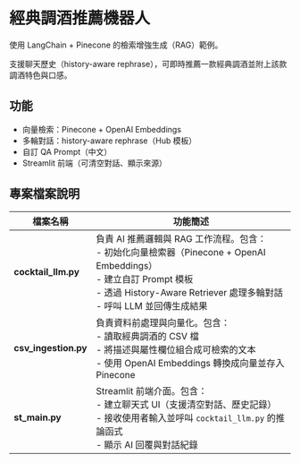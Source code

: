 #  經典調酒推薦機器人

使用 LangChain + Pinecone 的檢索增強生成（RAG）範例。

支援聊天歷史（history-aware rephrase），可即時推薦一款經典調酒並附上該款調酒特色與口感。

## 功能
- 向量檢索：Pinecone + OpenAI Embeddings
- 多輪對話：history-aware rephrase（Hub 模板）
- 自訂 QA Prompt（中文）
- Streamlit 前端（可清空對話、顯示來源）

## 專案檔案說明

| 檔案名稱          | 功能簡述 |
|-------------------|---------|
| **cocktail_llm.py** | 負責 AI 推薦邏輯與 RAG 工作流程。包含：<br> - 初始化向量檢索器（Pinecone + OpenAI Embeddings）<br> - 建立自訂 Prompt 模板<br> - 透過 History-Aware Retriever 處理多輪對話<br> - 呼叫 LLM 並回傳生成結果 |
| **csv_ingestion.py** | 負責資料前處理與向量化。包含：<br> - 讀取經典調酒的 CSV 檔<br> - 將描述與屬性欄位組合成可檢索的文本<br> - 使用 OpenAI Embeddings 轉換成向量並存入 Pinecone |
| **st_main.py** | Streamlit 前端介面。包含：<br> - 建立聊天式 UI（支援清空對話、歷史記錄）<br> - 接收使用者輸入並呼叫 `cocktail_llm.py` 的推論函式<br> - 顯示 AI 回覆與對話紀錄 |
